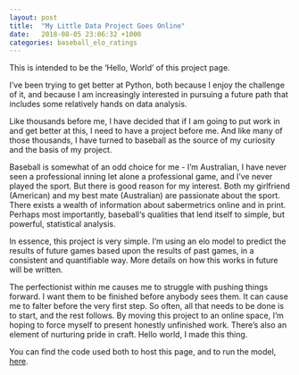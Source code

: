 ```yaml
---
layout: post
title:  "My Little Data Project Goes Online"
date:   2018-08-05 23:06:32 +1000
categories: baseball_elo_ratings
---
```


This is intended to be the ‘Hello, World’ of this project page.

I’ve been trying to get better at Python, both because I enjoy the challenge of it, and because I am increasingly interested in pursuing a future path that includes some relatively hands on data analysis.

Like thousands before me, I have decided that if I am going to put work in and get better at this, I need to have a project before me. And like many of those thousands, I have turned to baseball as the source of my curiosity and the basis of my project.

Baseball is somewhat of an odd choice for me - I’m Australian, I have never seen a professional inning let alone a professional game, and I’ve never played the sport. But there is good reason  for my interest. Both my girlfriend (American) and my best mate (Australian) are passionate about the sport. There exists a wealth of information about sabermetrics online and in print. Perhaps most importantly, baseball‘s qualities that lend itself to simple, but powerful, statistical analysis.

In essence, this project is very simple. I’m using an elo model to predict the results of future games based upon the results of past games, in a consistent and quantifiable way. More details on how this works in future will be written.

The perfectionist within me causes me to struggle with pushing things forward. I want them to be finished before anybody sees them. It can cause me to falter before the very first step. So often, all that needs to be done is to start, and the rest follows. By moving this project to an online space, I’m hoping to force myself to present honestly unfinished work. There’s also an element of nurturing pride in craft. Hello world, I made this thing.

You can find the code used both to host this page, and to run the model, [here](https://github.com/gabrieldwyer/baseball_elo_ratings).
